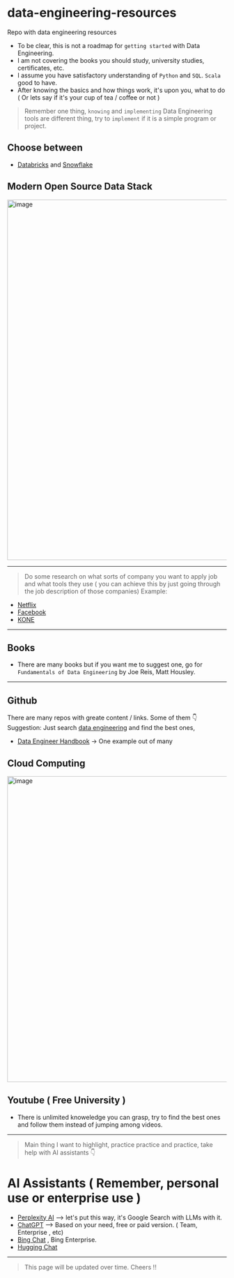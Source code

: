# data-engineering-resources
Repo with data engineering resources 

- To be clear, this is not a roadmap for `getting started` with Data Engineering.
- I am not covering the books you should study, university studies, certificates, etc.
- I assume you have satisfactory understanding of `Python` and `SQL`. `Scala` good to have.
- After knowing the basics and how things work, it's upon you, what to do ( Or lets say if it's your cup of tea / coffee or not )
> Remember one thing, `knowing` and `implementing` Data Engineering tools are different thing, try to `implement` if it is a simple program or project.

## Choose between
- [Databricks](https://www.databricks.com/) and [Snowflake](https://www.snowflake.com/en/)

## Modern Open Source Data Stack
<img width="827" alt="image" src="https://github.com/sudarshan-koirala/data-engineering-resources/assets/14214659/c5431fb4-d3b5-47fd-9a58-82f0cdad8416">

---

> Do some research on what sorts of company you want to apply job and what tools they use ( you can achieve this by just going through the job description of those companies)
Example:
- [Netflix](https://jobs.netflix.com/jobs/314022739)
- [Facebook](https://www.metacareers.com/v2/jobs/9852899174780718/)
- [KONE](https://kone.wd3.myworkdayjobs.com/en-US/Careers/job/Data-Engineer_R0632051)
---

## Books
- There are many books but if you want me to suggest one, go for `Fundamentals of Data Engineering` by Joe Reis, Matt Housley.
----

## Github
There are many repos with greate content / links. Some of them 👇
Suggestion: Just search [data engineering](https://github.com/search?q=data+engineering&type=repositories&s=stars&o=desc) and find the best ones, 
- [Data Engineer Handbook](https://github.com/DataEngineer-io/data-engineer-handbook) -> One example out of many

## Cloud Computing
<img width="702" alt="image" src="https://github.com/sudarshan-koirala/data-engineering-resources/assets/14214659/5cdc67e9-ee07-420c-9a72-ac96a20ff2fd">


## Youtube ( Free University )
- There is unlimited knoweledge you can grasp, try to find the best ones and follow them instead of jumping among videos.
---

> Main thing I want to highlight, practice practice and practice, take help with AI assistants 👇
 
# AI Assistants ( Remember, personal use or enterprise use )
- [Perplexity AI](https://perplexity.ai/pro?referral_code=YAWB6JNV) --> let's put this way, it's Google Search with LLMs with it.
- [ChatGPT](https://chat.openai.com/) --> Based on your need, free or paid version. ( Team, Enterprise , etc)
- [Bing Chat](https://www.bing.com/search?q=Bing+AI&showconv=1&FORM=hpcodx) , Bing Enterprise.
- [Hugging Chat](https://huggingface.co/chat/)

---
> This page will be updated over time. Cheers !!


